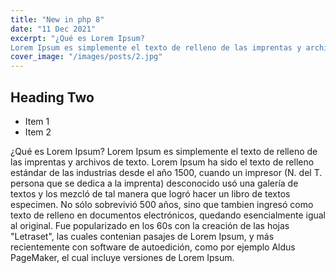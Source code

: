 ```yaml
---
title: "New in php 8"
date: "11 Dec 2021"
excerpt: "¿Qué es Lorem Ipsum?
Lorem Ipsum es simplemente el texto de relleno de las imprentas y archivos de texto. Lorem Ipsum ha sido el texto de "
cover_image: "/images/posts/2.jpg"
---
```


## Heading Two

- Item 1
- Item 2

¿Qué es Lorem Ipsum?
Lorem Ipsum es simplemente el texto de relleno de las imprentas y archivos de texto. Lorem Ipsum ha sido el texto de relleno estándar de las industrias desde el año 1500, cuando un impresor (N. del T. persona que se dedica a la imprenta) desconocido usó una galería de textos y los mezcló de tal manera que logró hacer un libro de textos especimen. No sólo sobrevivió 500 años, sino que tambien ingresó como texto de relleno en documentos electrónicos, quedando esencialmente igual al original. Fue popularizado en los 60s con la creación de las hojas "Letraset", las cuales contenian pasajes de Lorem Ipsum, y más recientemente con software de autoedición, como por ejemplo Aldus PageMaker, el cual incluye versiones de Lorem Ipsum.
